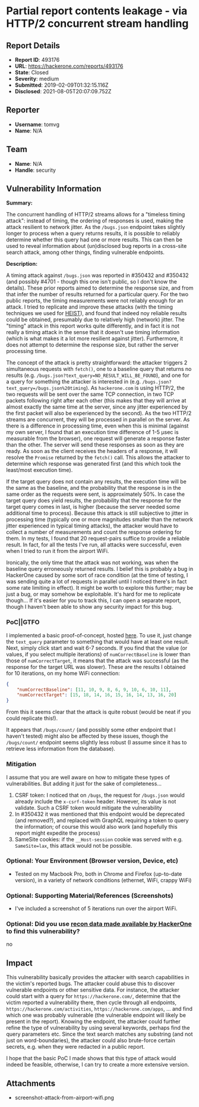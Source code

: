 # Partial report contents leakage - via HTTP/2 concurrent stream handling

## Report Details
- **Report ID**: 493176
- **URL**: https://hackerone.com/reports/493176
- **State**: Closed
- **Severity**: medium
- **Submitted**: 2019-02-09T01:32:15.116Z
- **Disclosed**: 2021-08-05T20:07:09.752Z

## Reporter
- **Username**: tomvg
- **Name**: N/A

## Team
- **Name**: N/A
- **Handle**: security

## Vulnerability Information
**Summary:**

The concurrent handling of HTTP/2 streams allows for a "timeless timing attack": instead of timing, the ordering of responses is used, making the attack resilient to network jitter. As the `/bugs.json` endpoint takes slightly longer to process when a query returns results, it is possible to reliably determine whether this query had one or more results. This can then be used to reveal information about (un)disclosed bug reports in a cross-site search attack, among other things, finding vulnerable endpoints.

**Description:**

A timing attack against `/bugs.json` was reported in #350432 and #350432 (and possibly #4701 - though this one isn't public, so I don't know the details). These prior reports aimed to determine the response size, and from that infer the number of results returned for a particular query. For the two public reports, the timing measurements were not reliably enough for an attack. I tried to replicate and improve these attacks (with the timing techniques we used for [HEIST](https://tom.vg/papers/heist_blackhat2016.pdf#page=5)), and found that indeed noy reliable results could be obtained, presumably due to relatively high (network) jitter. The "timing" attack in this report works quite differently, and in fact it is not really a timing attack in the sense that it doesn't use timing information (which is what makes it a lot more resilient against jitter). Furthermore, it does not attempt to determine the response size, but rather the server processing time.

The concept of the attack is pretty straightforward: the attacker triggers 2 simultaneous requests with `fetch()`, one to a baseline query that returns no results (e.g. `/bugs.json?text_query=NO_RESULT_WILL_BE_FOUND`), and one for a query for something the attacker is interested in (e.g. `/bugs.json?text_query=/bugs.json%20timing`). As `hackerone.com` is using HTTP/2, the two requests will be sent over the same TCP connection, in two TCP packets following right after each other (this makes that they will arrive at almost exactly the same time at the server, since any jitter experienced by the first packet will also be experienced by the second). As the two HTTP/2 streams are concurrent, they will be processed in parallel on the server. As there is a difference in processing time, even when this is minimal (against my own server, I found that an execution time difference of 1-5 µsec is measurable from the browser), one request will generate a response faster than the other. The server will send these responses as soon as they are ready. As soon as the client receives the headers of a response, it will resolve the `Promise` returned by the `fetch()` call. This allows the attacker to determine which response was generated first (and this which took the least/most execution time).

If the target query does not contain any results, the execution time will be the same as the baseline, and the probability that the response is in the same order as the requests were sent, is approximately 50%. In case the target query does yield results, the probability that the response for the target query comes in last, is higher (because the server needed some additional time to process). Because this attack is still subjective to jitter in processing time (typically one or more magnitudes smaller than the network jitter experienced in typical timing attacks), the attacker would have to collect a number of measurements and count the response ordering for them. In my tests, I found that 20 request-pairs suffice to provide a reliable result. In fact, for all the tests I've run, all attacks were successful, even when I tried to run it from the airport WiFi.

Ironically, the only time that the attack was not working, was when the baseline query erroneously returned results. I belief this is probably a bug in HackerOne caused by some sort of race condition (at the time of testing, I was sending quite a lot of requests in parallel until I noticed there's in fact some rate limiting in effect). It might be worth to explore this further; may be just a bug, or may somehow be exploitable. It's hard for me to replicate though... If it's easier for you to track this, I can open a separate report, though I haven't been able to show any security impact for this bug.

### PoC||GTFO

I implemented a basic proof-of-concept, hosted [here](https://poc.tom.vg/hackerone/hackerone-bugs.json-concurrent-requests.html). To use it, just change the `text_query` parameter to something that would have at least one result. Next, simply click start and wait 6-7 seconds. If you find that the value (or values, if you select multiple iterations) of `numCorrectBaseline` is lower than those of `numCorrectTarget`, it means that the attack was successful (as the response for the target URL was slower). These are the results I obtained for 10 iterations, on my home WiFi connection:

```json
{
    "numCorrectBaseline": [11, 10, 9, 8, 6, 9, 10, 6, 10, 11],
    "numCorrectTarget": [15, 18, 14, 16, 15, 16, 14, 13, 16, 20]
}
```

From this it seems clear that the attack is quite robust (would be neat if you could replicate this!).

It appears that `/bugs/count/` (and possibly some other endpoint that I haven't tested) might also be affected by these issues, though the `/bugs/count/` endpoint seems slightly less robust (I assume since it has to retrieve less information from the database).


### Mitigation

I assume that you are well aware on how to mitigate these types of vulnerabilities. But adding it just for the sake of completeness...

1. CSRF token: I noticed that on `/bugs`, the request for `/bugs.json` would already include the `x-csrf-token` header. However, its value is not validate. Such a CSRF token would mitigate the vulnerability
2. In #350432 it was mentioned that this endpoint would be deprecated (and removed?), and replaced with GraphQL requiring a token to query the information; of course this would also work (and hopefully this report might expedite the process)
3. SameSite cookies: if the `__Host-session` cookie was served with e.g. `SameSite=lax`, this attack would not be possible.



### Optional: Your Environment (Browser version, Device, etc)

* Tested on my Macbook Pro, both in Chrome and Firefox (up-to-date version), in a variety of network conditions (ethernet, WiFi, crappy WiFi)


### Optional: Supporting Material/References (Screenshots)

* I've included a screenshot of 5 iterations run over the airport WiFi.


### Optional: Did you use [recon data made available by HackerOne](https://github.com/Hacker0x01/helpful-recon-data) to find this vulnerability?

no

## Impact

This vulnerability basically provides the attacker with search capabilities in the victim's reported bugs. The attacker could abuse this to discover vulnerable endpoints or other sensitive data. For instance, the attacker could start with a query for `https://hackerone.com/`, determine that the victim reported a vulnerability there, then cycle through all endpoints, `https://hackerone.com/activities`, `https://hackerone.com/apps`, ... and find which one was probably vulnerable (the vulnerable endpoint will likely be present in the report). Knowing the endpoint, the attacker could further refine the type of vulnerability by using several keywords, perhaps find the query parameters etc.
Since the text search matches any substring (and not just on word-boundaries), the attacker could also brute-force certain secrets, e.g. when they were redacted in a public report.

I hope that the basic PoC I made shows that this type of attack would indeed be feasible, otherwise, I can try to create a more extensive version.

## Attachments
- screenshot-attack-from-airport-wifi.png
